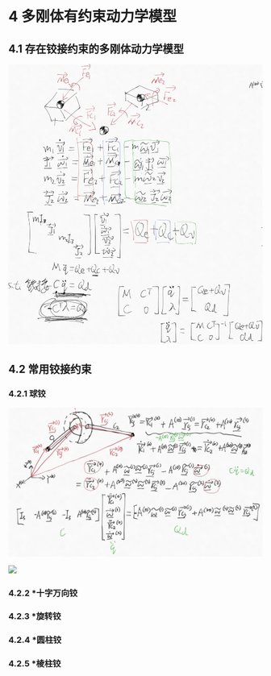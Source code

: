 # 4 多刚体有约束动力学模型

## 4.1 存在铰接约束的多刚体动力学模型 

![](./images/image1.png)

## 4.2 常用铰接约束

### 4.2.1 球铰

![](./images/image2.png)



![](https://cdn.nlark.com/yuque/0/2025/png/52532988/1743604800258-3ae1b1a5-1427-4c06-8a3e-affb4f170ba4.png?x-oss-process=image%2Fformat%2Cwebp%2Fresize%2Cw_1125%2Climit_0)


### 4.2.2 *十字万向铰
  
### 4.2.3 *旋转铰
  
### 4.2.4 *圆柱铰
  
### 4.2.5 *棱柱铰
